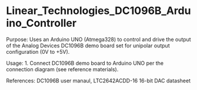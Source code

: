 # Linear_Technologies_DC1096B_Arduino_Controller
Purpose: Uses an Arduino UNO (Atmega328) to control and drive the output of the Analog Devices DC1096B demo board set for unipolar output configuration (0V to +5V).

Usage:
         1. Connect DC1096B demo board to Arduino UNO per the connection diagram (see reference materials).
                          
References: DC1096B user manaul, LTC2642ACDD-16 16-bit DAC datasheet
